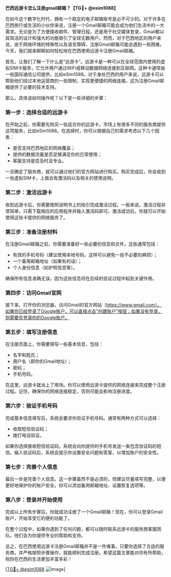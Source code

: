 **巴西远游卡怎么注册gmail邮箱？【TG💪+ @esim1088】**

在如今这个数字化时代，拥有一个稳定的电子邮箱账号是必不可少的。对于许多在巴西旅行或生活的小伙伴来说，注册一个Gmail邮箱可能会成为他们生活中的一大需求。无论是为了方便接收邮件、管理日程，还是用于社交媒体登录，Gmail都以其简洁的设计和强大的功能吸引了全球无数用户。然而，对于巴西地区的用户来说，由于网络环境的特殊性以及语言障碍，注册Gmail邮箱可能会遇到一些困难。今天，我们就来聊聊如何轻松地在巴西使用远游卡注册Gmail邮箱。

首先，让我们了解一下什么是“远游卡”。远游卡是一种可以在全球范围内使用的虚拟SIM卡服务，它允许用户通过WiFi或移动数据网络连接到互联网。这种卡通常由一些国际通信公司提供，比如eSim1088。对于身处巴西的用户来说，远游卡可以帮助他们绕过本地运营商的一些限制，实现更便捷的网络连接。这为注册Gmail邮箱提供了必要的技术支持。

那么，具体该如何操作呢？以下是一些详细的步骤：

### **第一步：选择合适的远游卡**
在开始之前，你需要先购买一张适合你的远游卡。市场上有很多不同的服务商提供这项服务，比如eSim1088。在选择时，你可以根据自己的需求考虑以下几个因素：
- 是否支持巴西地区的网络覆盖；
- 提供的数据流量是否足够满足你的日常使用；
- 客服支持是否及时且专业。

一旦确定了服务商，就可以通过他们的官方网站进行购买。购买完成后，你会收到一张虚拟SIM卡，上面会有激活码以及相关的使用说明。

### **第二步：激活远游卡**
收到远游卡后，你需要按照说明书上的指引完成激活过程。一般来说，激活过程非常简单，只需下载相应的应用程序并输入激活码即可。激活成功后，你就可以开始使用这张卡提供的网络服务了。

### **第三步：准备注册材料**
在注册Gmail邮箱之前，你需要准备好一些必要的信息和文件。这些通常包括：
- 有效的手机号码（建议使用本地号码，这样可以避免一些不必要的麻烦）；
- 一个备用邮箱地址（如果有的话）；
- 个人身份信息（如护照信息等）。

确保所有信息准确无误，因为这些信息将在后续的验证过程中起到关键作用。

### **第四步：访问Gmail官网**
接下来，打开你的浏览器，访问Gmail的官方网站（https://www.gmail.com）。如果你已经登录了Google账户，可以直接点击“创建账户”按钮；如果没有登录，则需要先登录你的Google账户。

### **第五步：填写注册信息**
在注册页面上，你需要填写一些基本信息，包括：
- 名字和姓氏；
- 用户名（即你的Gmail地址）；
- 密码；
- 手机号码。

在这里，远游卡就派上了用场。你可以使用远游卡提供的网络连接来完成整个注册过程。记住，确保你的网络连接稳定，否则可能会影响注册进度。

### **第六步：验证手机号码**
完成基本信息填写后，系统会要求你验证手机号码。通常有两种方式可以选择：
- 收取短信验证码；
- 拨打电话验证。

如果你选择接收短信验证码，系统会向你提供的手机号发送一条包含验证码的短信。输入验证码后，系统会提示你设置安全问题和答案，以增加账户的安全性。

### **第七步：完善个人信息**
最后一步是完善个人信息。这一步骤虽然不是必须的，但建议尽量填写完整，以便更好地保护你的账户安全。你可以添加备用邮箱地址、设置恢复选项等。

### **第八步：登录并开始使用**
完成以上所有步骤后，你就成功注册了一个Gmail邮箱！现在，你可以登录Gmail账户，开始享受它的便利功能了。

在整个过程中，如果你遇到了任何问题，都可以随时联系远游卡的服务商客服团队。他们会为你提供专业的帮助和支持。

总之，在巴西使用远游卡注册Gmail邮箱并不是一件难事。只要你选择了合适的服务商，并严格按照步骤操作，就能顺利完成注册。希望这篇文章能对你有所帮助，祝你在巴西的生活更加丰富多彩！

[[TG💪+ @esim1088](https://t.me/s/esim1088) ![Image](https://i.postimg.cc/4NQfJmqS/Snipaste-2025-05-13-00-14-12.png)]